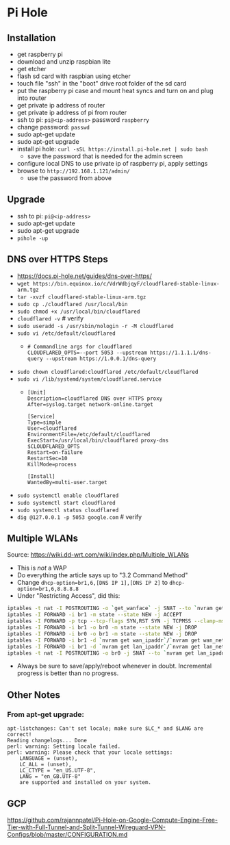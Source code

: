 # Pi Hole
## Installation
* get raspberry pi
* download and unzip raspbian lite
* get etcher
* flash sd card with raspbian using etcher
* touch file "ssh" in the "boot" drive root folder of the sd card
* put the raspberry pi case and mount heat syncs and turn on and plug into router
* get private ip address of router
* get private ip address of pi from router
* ssh to pi: `pi@<ip-address>` password `raspberry`
* change password: `passwd`
* sudo apt-get update
* sudo apt-get upgrade
* install pi hole: `curl -sSL https://install.pi-hole.net | sudo bash`
  * save the password that is needed for the admin screen
* configure local DNS to use private ip of raspberry pi, apply settings
* browse to `http://192.168.1.121/admin/`
  * use the password from above

## Upgrade
* ssh to pi: `pi@<ip-address>`
* sudo apt-get update
* sudo apt-get upgrade
* `pihole -up`

## DNS over HTTPS Steps
* https://docs.pi-hole.net/guides/dns-over-https/
* `wget https://bin.equinox.io/c/VdrWdbjqyF/cloudflared-stable-linux-arm.tgz`
* `tar -xvzf cloudflared-stable-linux-arm.tgz`
* `sudo cp ./cloudflared /usr/local/bin`
* `sudo chmod +x /usr/local/bin/cloudflared`
* `cloudflared -v` # verify
* `sudo useradd -s /usr/sbin/nologin -r -M cloudflared`
* `sudo vi /etc/default/cloudflared`
  * ```
    # Commandline args for cloudflared
    CLOUDFLARED_OPTS=--port 5053 --upstream https://1.1.1.1/dns-query --upstream https://1.0.0.1/dns-query
    ```
* `sudo chown cloudflared:cloudflared /etc/default/cloudflared`
* `sudo vi /lib/systemd/system/cloudflared.service`
  * ```
    [Unit]
    Description=cloudflared DNS over HTTPS proxy
    After=syslog.target network-online.target

    [Service]
    Type=simple
    User=cloudflared
    EnvironmentFile=/etc/default/cloudflared
    ExecStart=/usr/local/bin/cloudflared proxy-dns $CLOUDFLARED_OPTS
    Restart=on-failure
    RestartSec=10
    KillMode=process

    [Install]
    WantedBy=multi-user.target
    ```
* `sudo systemctl enable cloudflared`
* `sudo systemctl start cloudflared`
* `sudo systemctl status cloudflared`
* `dig @127.0.0.1 -p 5053 google.com` # verify

## Multiple WLANs

Source: https://wiki.dd-wrt.com/wiki/index.php/Multiple_WLANs

* This is _not_ a WAP
* Do everything the article says up to "3.2 Command Method"
* Change `dhcp-option=br1,6,[DNS IP 1],[DNS IP 2]` to `dhcp-option=br1,6,8.8.8.8`
* Under "Restricting Access", did this:
```bash
iptables -t nat -I POSTROUTING -o `get_wanface` -j SNAT --to `nvram get wan_ipaddr`
iptables -I FORWARD -i br1 -m state --state NEW -j ACCEPT
iptables -I FORWARD -p tcp --tcp-flags SYN,RST SYN -j TCPMSS --clamp-mss-to-pmtu
iptables -I FORWARD -i br1 -o br0 -m state --state NEW -j DROP
iptables -I FORWARD -i br0 -o br1 -m state --state NEW -j DROP
iptables -I FORWARD -i br1 -d `nvram get wan_ipaddr`/`nvram get wan_netmask` -m state --state NEW -j DROP
iptables -I FORWARD -i br1 -d `nvram get lan_ipaddr`/`nvram get lan_netmask` -m state --state NEW -j DROP
iptables -t nat -I POSTROUTING -o br0 -j SNAT --to `nvram get lan_ipaddr`
```
* Always be sure to save/apply/reboot whenever in doubt. Incremental progress is better than no progress.

## Other Notes
### From apt-get upgrade:
```
apt-listchanges: Can't set locale; make sure $LC_* and $LANG are correct!
Reading changelogs... Done
perl: warning: Setting locale failed.
perl: warning: Please check that your locale settings:
	LANGUAGE = (unset),
	LC_ALL = (unset),
	LC_CTYPE = "en_US.UTF-8",
	LANG = "en_GB.UTF-8"
    are supported and installed on your system.
```

## GCP

https://github.com/rajannpatel/Pi-Hole-on-Google-Compute-Engine-Free-Tier-with-Full-Tunnel-and-Split-Tunnel-Wireguard-VPN-Configs/blob/master/CONFIGURATION.md
